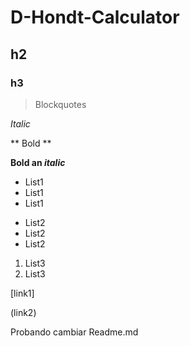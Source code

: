 # D-Hondt-Calculator

## h2

### h3

> Blockquotes

*Italic*

** Bold **

**Bold an _italic_**

* List1
* List1
* List1

- List2
- List2
- List2

1. List3
2. List3

[link1]

(link2)


Probando cambiar Readme.md
